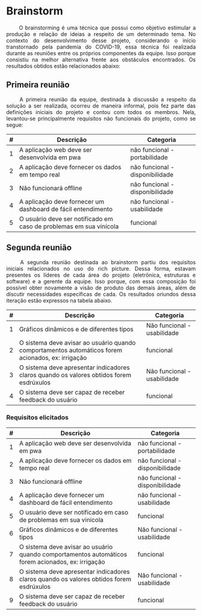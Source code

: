 # Brainstorm

<p align="justify">&emsp;&emsp; O brainstorming é uma técnica que possui como objetivo estimular a produção e relação de ideias a respeito de um determinado tema. No contexto do desenvolvimento desse projeto, considerando o início transtornado pela pandemia do COVID-19, essa técnica foi realizada durante as reuniões entre os próprios componentes da equipe. Isso porque consistiu na melhor alternativa frente aos obstáculos encontrados. Os resultados obtidos estão relacionados abaixo:

## Primeira reunião

<p align="justify">&emsp;&emsp; A primeira reunião da equipe, destinada à discussão a respeito da solução a ser realizada, ocorreu de maneira informal, pois fez parte das definições iniciais do projeto e contou com todos os membros. Nela, levantou-se principalmente requisitos não funcionais do projeto, como se segue:

|  # | Descrição  | Categoria |
|---|---|---|
| 1 | A aplicação web deve ser desenvolvida em pwa | não funcional - portabilidade|
| 2 | A aplicação deve fornecer os dados em tempo real | não funcional - disponibilidade |
| 3 | Não funcionará offline | não funcional - disponibilidade |
| 4 | A aplicação deve fornecer um dashboard de fácil entendimento | não funcional - usabilidade |
| 5 | O usuário deve ser notificado em caso de problemas em sua vinícola | funcional |

## Segunda reunião

<p align="justify">&emsp;&emsp; A segunda reunião destinada ao brainstorm partiu dos requisitos iniciais relacionados no uso do rich picture. Dessa forma, estavam presentes os líderes de cada área do projeto (eletrônica, estruturas e software) e a gerente da equipe. Isso porque, com essa composição foi possível obter novamente a visão de produto das demais áreas, além de discutir necessidades específicas de cada. Os resultados oriundos dessa iteração estão expressos na tabela abaixo.

|  # | Descrição  | Categoria |
|---|---|---|
| 1 | Gráficos dinâmicos e de diferentes tipos | Não funcional - usabilidade |
| 2 | O sistema deve avisar ao usuário quando comportamentos automáticos forem acionados, ex: irrigação | funcional |
| 3 | O sistema deve apresentar indicadores claros quando os valores obtidos forem esdrúxulos | Não funcional - usabilidade |
| 4 | O sistema deve ser capaz de receber feedback do usuário | funcional|

### Requisitos elicitados

|  # | Descrição  | Categoria |
|---|---|---|
| 1 | A aplicação web deve ser desenvolvida em pwa | não funcional - portabilidade|
| 2 | A aplicação deve fornecer os dados em tempo real | não funcional - disponibilidade |
| 3 | Não funcionará offline | não funcional - disponibilidade |
| 4 | A aplicação deve fornecer um dashboard de fácil entendimento | não funcional - usabilidade |
| 5 | O usuário deve ser notificado em caso de problemas em sua vinícola | funcional |
| 6 | Gráficos dinâmicos e de diferentes tipos | Não funcional - usabilidade |
| 7 | O sistema deve avisar ao usuário quando comportamentos automáticos forem acionados, ex: irrigação | funcional |
| 8 | O sistema deve apresentar indicadores claros quando os valores obtidos forem esdrúxulos | Não funcional - usabilidade |
| 9 | O sistema deve ser capaz de receber feedback do usuário | funcional|
